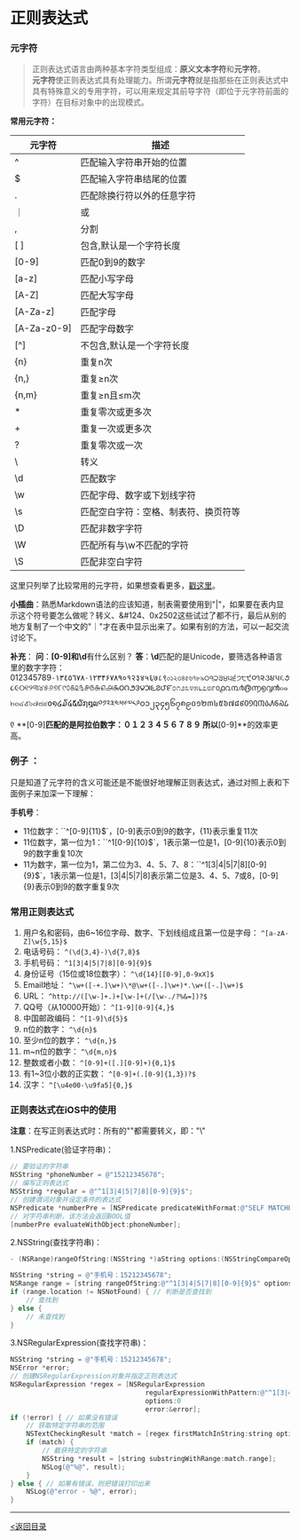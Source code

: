 # 正则表达式

### 元字符

> 正则表达式语言由两种基本字符类型组成：**原义文本字符**和**元字符**。
>  　　**元字符**使正则表达式具有处理能力。所谓**元字符**就是指那些在正则表达式中具有特殊意义的专用字符，可以用来规定其前导字符（即位于元字符前面的字符）在目标对象中的出现模式。

**常用元字符：**

| 元字符      | 描述                                 |
| ----------- | ------------------------------------ |
| ^           | 匹配输入字符串开始的位置             |
| $           | 匹配输入字符串结尾的位置             |
| .           | 匹配除换行符以外的任意字符           |
| ｜          | 或                                   |
| ,           | 分割                                 |
| [ ]         | 包含,默认是一个字符长度              |
| [0-9]       | 匹配0到9的数字                       |
| [a-z]       | 匹配小写字母                         |
| [A-Z]       | 匹配大写字母                         |
| [A-Za-z]    | 匹配字母                             |
| [A-Za-z0-9] | 匹配字母数字                         |
| [^]         | 不包含,默认是一个字符长度            |
| {n}         | 重复n次                              |
| {n,}        | 重复≥n次                             |
| {n,m}       | 重复≥n且≤m次                         |
| *           | 重复零次或更多次                     |
| +           | 重复一次或更多次                     |
| ?           | 重复零次或一次                       |
| \           | 转义                                 |
| \d          | 匹配数字                             |
| \w          | 匹配字母、数字或下划线字符           |
| \s          | 匹配空白字符：空格、制表符、换页符等 |
| \D          | 匹配非数字字符                       |
| \W          | 匹配所有与\w不匹配的字符             |
| \S          | 匹配非空白字符                       |

这里只列举了比较常用的元字符，如果想查看更多，[戳这里](https://link.jianshu.com/?t=http://c.biancheng.net/cpp/html/1427.html)。 

 

**小插曲**：熟悉Markdown语法的应该知道，制表需要使用到"|"，如果要在表内显示这个符号要怎么做呢？转义、&#124、0x2502这些试过了都不行，最后从别的地方复制了一个中文的"｜"才在表中显示出来了。如果有别的方法，可以一起交流讨论下。

**补充**：
 **问**：**[0-9]**和**\d**有什么区别？
 **答**：**\d**匹配的是Unicode，要筛选各种语言里的数字字符：
 012345789٠١٣٤٥٦٧٨۰۱۲۳۴۶۷۸۹०१२३४५६७८९০১২৩৪৫৬৭৮৯੦੧੨੩੪੫੬੭੮੯૦૧૨૩૪૫૬૭૮૯୦୧୨୩୪୫୬୭୮୯௦௧௨௩௪௫௬௭௮௯౦౧౨౩౪౫౬౭౮౯೦೧೨೩೪೫೬೭೮೯൦൧൨൩൪൫൬൭൮൯๐๑๒๓๔๕๖๗๘๙໐໑໒໓໔໕໖໗໘໙༠༡༢༣༤༥༦༧༨༩၀၁၂၃၄၅၆၇၈၉០១២៣៤៥៦៧៨៩᠐᠑᠒᠓᠔᠕᠖᠗᠘᠙
 **[0-9]**匹配的是阿拉伯数字：０１２３４５６７８９
 所以**[0-9]**的效率更高。

### 例子 ：

只是知道了元字符的含义可能还是不能很好地理解正则表达式，通过对照上表和下面例子来加深一下理解：

**手机号**：

- 11位数字：``^[0-9]{11}$`，[0-9]表示0到9的数字，{11}表示重复11次
- 11位数字，第一位为1：``^1[0-9]{10}$`，1表示第一位是1，[0-9]{10}表示0到9的数字重复10次
- 11为数字，第一位为1，第二位为3、4、5、7、8：``^1[3|4|5|7|8][0-9]{9}$`，1表示第一位是1，[3|4|5|7|8]表示第二位是3、4、5、7或8，[0-9]{9}表示0到9的数字重复9次

### 常用正则表达式

1. 用户名和密码，由6~16位字母、数字、下划线组成且第一位是字母：
    `^[a-zA-Z]\w{5,15}$` 
2. 电话号码：
    `^(\d{3,4}-)\d{7,8}$`
3. 手机号码：
    `^1[3|4|5|7|8][0-9]{9}$ `
4. 身份证号（15位或18位数字）：
    `^\d{14}[[0-9],0-9xX]$` 
5. Email地址：
    `^\w+([-+.]\w+)\*@\w+([-.]\w+)*.\w+([-.]\w+)$`
6. URL：
    `^http://([\w-]+.)+[\w-]+(/[\w-./?%&=])?$`
7. QQ号（从10000开始）：
    `^[1-9][0-9]{4,}$` 
8. 中国邮政编码：
    `^[1-9]\d{5}$` 
9. n位的数字：
    `^\d{n}$` 
10. 至少n位的数字：
     `^\d{n,}$` 
11. m~n位的数字：
     `^\d{m,n}$` 
12. 整数或者小数：
     `^[0-9]+([.][0-9]+){0,1}$` 
13. 有1~3位小数的正实数：
     `^[0-9]+(.[0-9]{1,3})?$` 
14. 汉字：
     `^[\u4e00-\u9fa5]{0,}$` 

### 正则表达式在iOS中的使用

**注意**：在写正则表达式时：所有的""都需要转义，即："\\"

1.NSPredicate(验证字符串)：

```objective-c
// 要验证的字符串
NSString *phoneNumber = @"15212345678";
// 编写正则表达式
NSString *regular = @"^1[3|4|5|7|8][0-9]{9}$";
// 创建谓词对象并设定条件的表达式
NSPredicate *numberPre = [NSPredicate predicateWithFormat:@"SELF MATCHES %@", regular];
// 对字符串判断，该方法会返回BOOL值
[numberPre evaluateWithObject:phoneNumber];
```

2.NSString(查找字符串)：

```objective-c
- (NSRange)rangeOfString:(NSString *)aString options:(NSStringCompareOptions)mask;
```

```objective-c
NSString *string = @"手机号：15212345678";
NSRange range = [string rangeOfString:@"^1[3|4|5|7|8][0-9]{9}$" options:NSRegularExpressionSearch];
if (range.location != NSNotFound) { // 判断是否查找到
    // 查找到
} else {
    // 未查找到
}
```

3.NSRegularExpression(查找字符串)：

```objective-c
NSString *string = @"手机号：15212345678";
NSError *error;
// 创建NSRegularExpression对象并指定正则表达式
NSRegularExpression *regex = [NSRegularExpression
                                  regularExpressionWithPattern:@"^1[3|4|5|7|8][0-9]{9}$"
                                  options:0
                                  error:&error];
if (!error) { // 如果没有错误
    // 获取特定字符串的范围
    NSTextCheckingResult *match = [regex firstMatchInString:string options:0 range:NSMakeRange(0, [string length])];
    if (match) {
        // 截获特定的字符串
        NSString *result = [string substringWithRange:match.range];
        NSLog(@"%@", result);
    }
} else { // 如果有错误，则把错误打印出来
    NSLog(@"error - %@", error);
} 
```







------

[<返回目录](https://weadar.github.io/index)